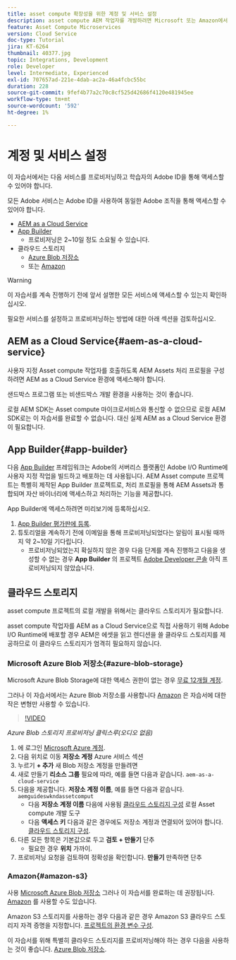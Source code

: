 ```yaml
---
title: asset compute 확장성을 위한 계정 및 서비스 설정
description: asset compute AEM 작업자를 개발하려면 Microsoft 또는 Amazon에서 제공하는 as a Cloud Service, App Builder 및 클라우드 스토리지를 비롯한 계정 및 서비스에 액세스해야 합니다.
feature: Asset Compute Microservices
version: Cloud Service
doc-type: Tutorial
jira: KT-6264
thumbnail: 40377.jpg
topic: Integrations, Development
role: Developer
level: Intermediate, Experienced
exl-id: 707657ad-221e-4dab-ac2a-46a4fcbc55bc
duration: 228
source-git-commit: 9fef4b77a2c70c8cf525d42686f4120e481945ee
workflow-type: tm+mt
source-wordcount: '592'
ht-degree: 1%

---
```


# 계정 및 서비스 설정

이 자습서에서는 다음 서비스를 프로비저닝하고 학습자의 Adobe ID을 통해 액세스할 수 있어야 합니다.

모든 Adobe 서비스는 Adobe ID을 사용하여 동일한 Adobe 조직을 통해 액세스할 수 있어야 합니다.

+ [AEM as a Cloud Service](#aem-as-a-cloud-service)
+ [App Builder](#app-builder)
   + 프로비저닝은 2~10일 정도 소요될 수 있습니다.
+ 클라우드 스토리지
   + [Azure Blob 저장소](https://azure.microsoft.com/en-us/services/storage/blobs/)
   + 또는 [Amazon](https://aws.amazon.com/s3/?did=ft_card&amp;trk=ft_card)

>[!WARNING]
>
>이 자습서를 계속 진행하기 전에 앞서 설명한 모든 서비스에 액세스할 수 있는지 확인하십시오.
> 
> 필요한 서비스를 설정하고 프로비저닝하는 방법에 대한 아래 섹션을 검토하십시오.

## AEM as a Cloud Service{#aem-as-a-cloud-service}

사용자 지정 Asset compute 작업자를 호출하도록 AEM Assets 처리 프로필을 구성하려면 AEM as a Cloud Service 환경에 액세스해야 합니다.

샌드박스 프로그램 또는 비샌드박스 개발 환경을 사용하는 것이 좋습니다.

로컬 AEM SDK는 Asset compute 마이크로서비스와 통신할 수 없으므로 로컬 AEM SDK로는 이 자습서를 완료할 수 없습니다. 대신 실제 AEM as a Cloud Service 환경이 필요합니다.

## App Builder{#app-builder}

다음 [App Builder](https://developer.adobe.com/app-builder/) 프레임워크는 Adobe의 서버리스 플랫폼인 Adobe I/O Runtime에 사용자 지정 작업을 빌드하고 배포하는 데 사용됩니다. AEM Asset compute 프로젝트는 특별히 제작된 App Builder 프로젝트로, 처리 프로필을 통해 AEM Assets과 통합되며 자산 바이너리에 액세스하고 처리하는 기능을 제공합니다.

App Builder에 액세스하려면 미리보기에 등록하십시오.

1. [App Builder 평가판에 등록](https://developer.adobe.com/app-builder/trial/).
1. 튜토리얼을 계속하기 전에 이메일을 통해 프로비저닝되었다는 알림이 표시될 때까지 약 2~10일 기다립니다.
   + 프로비저닝되었는지 확실하지 않은 경우 다음 단계를 계속 진행하고 다음을 생성할 수 없는 경우 __App Builder__ 의 프로젝트 [Adobe Developer 콘솔](https://developer.adobe.com/console/) 아직 프로비저닝되지 않았습니다.

## 클라우드 스토리지

asset compute 프로젝트의 로컬 개발을 위해서는 클라우드 스토리지가 필요합니다.

asset compute 작업자를 AEM as a Cloud Service으로 직접 사용하기 위해 Adobe I/O Runtime에 배포할 경우 AEM은 에셋을 읽고 렌디션을 쓸 클라우드 스토리지를 제공하므로 이 클라우드 스토리지가 엄격히 필요하지 않습니다.

### Microsoft Azure Blob 저장소{#azure-blob-storage}

Microsoft Azure Blob Storage에 대한 액세스 권한이 없는 경우 [무료 12개월 계정](https://azure.microsoft.com/en-us/free/).

그러나 이 자습서에서는 Azure Blob 저장소를 사용합니다 [Amazon](#amazon-s3) 은 자습서에 대한 작은 변형만 사용할 수 있습니다.

>[!VIDEO](https://video.tv.adobe.com/v/40377?quality=12&learn=on)

_Azure Blob 스토리지 프로비저닝 클릭스루(오디오 없음)_

1. 에 로그인 [Microsoft Azure 계정](https://azure.microsoft.com/en-us/account/).
1. 다음 위치로 이동 __저장소 계정__ Azure 서비스 섹션
1. 누르기 __+ 추가__ 새 Blob 저장소 계정을 만들려면
1. 새로 만들기 __리소스 그룹__ 필요에 따라, 예를 들면 다음과 같습니다. `aem-as-a-cloud-service`
1. 다음을 제공합니다. __저장소 계정 이름__, 예를 들면 다음과 같습니다. `aemguideswkndassetcomput`
   + 다음 __저장소 계정 이름__  다음에 사용됨 [클라우드 스토리지 구성](../develop/environment-variables.md) 로컬 Asset compute 개발 도구
   + 다음 __액세스 키__ 다음과 같은 경우에도 저장소 계정과 연결되어 있어야 합니다. [클라우드 스토리지 구성](../develop/environment-variables.md).
1. 다른 모든 항목은 기본값으로 두고 __검토 + 만들기__ 단추
   + 필요한 경우 __위치__ 가까이.
1. 프로비저닝 요청을 검토하여 정확성을 확인합니다. __만들기__ 만족하면 단추

### Amazon{#amazon-s3}

사용 [Microsoft Azure Blob 저장소](#azure-blob-storage) 그러나 이 자습서를 완료하는 데 권장됩니다. [Amazon](https://aws.amazon.com/s3/?did=ft_card&amp;trk=ft_card) 를 사용할 수도 있습니다.

Amazon S3 스토리지를 사용하는 경우 다음과 같은 경우 Amazon S3 클라우드 스토리지 자격 증명을 지정합니다. [프로젝트의 환경 변수 구성](../develop/environment-variables.md#amazon-s3).

이 자습서를 위해 특별히 클라우드 스토리지를 프로비저닝해야 하는 경우 다음을 사용하는 것이 좋습니다. [Azure Blob 저장소](#azure-blob-storage).
